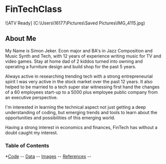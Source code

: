 # FinTechClass

![ATV Ready] (C:\Users\16177\Pictures\Saved Pictures\IMG_4115.jpg)

## About Me
My Name is Simon Jeker. Econ major and BA's in Jazz Composition and Music Synth and Tech, with 12 years of experience writing music for TV and video games. Stay at home dad of 2 kiddos turned into owning and operating a furniture design and build shop for the past 5 years.

Always active in researching trending tech with a strong entrepreneurial spirit I was very active in the stock market over the past 12 years. It also helped to be married to a tech super star witnessing first hand the changes of a 60 employees start-up to a 5000 plus employee public company from an executive perspective.

I'm interested in learning the technical aspect not just getting a deep understanding of coding, but emerging trends and tools to learn about the opportunities and possibilities of this emerging world.

Having a strong interest in economics and finances, FinTech has without a doubt caught my interest.

### Table of Contents
*[Code](C:\Users\16177\Desktop\FintechHW\Git\FinTechClass\code) --
[Data](C:\Users\16177\Desktop\FintechHW\Git\FinTechClass\data) --
[Images](C:\Users\16177\Desktop\FintechHW\Git\FinTechClass\images) --
[References](C:\Users\16177\Desktop\FintechHW\Git\FinTechClass\references) --
